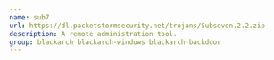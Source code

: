 ```yaml
---
name: sub7
url: https://dl.packetstormsecurity.net/trojans/Subseven.2.2.zip
description: A remote administration tool.
group: blackarch blackarch-windows blackarch-backdoor
---
```

